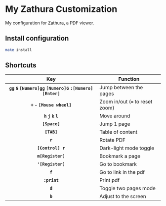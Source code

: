 # My Zathura Customization

My configuration for [Zathura](https://pwmt.org/projects/zathura/), a PDF viewer.

## Install configuration

```bash
make install
```

## Shortcuts

| Key                                                                       | Function                            |
| :-----------------------------------------------------------------------: | ----------------------------------- |
| **`gg`** **`G`** **`[Numero]gg`** **`[Numero]G`** **`:[Numero] [Enter]`** | Jump between the pages              |
| **`+`** **`-`** **`[Mouse wheel]`**                                       | Zoom in/out (**`=`** to reset zoom) |
| **`h`** **`j`** **`k`** **`l`**                                           | Move around                         |
| **`[Space]`**                                                             | Jump 1 page                         |
| **`[TAB]`**                                                               | Table of content                    |
| **`r`**                                                                   | Rotate PDF                          |
| **`[Control] r`**                                                         | Dark-light mode toggle              |
| **`m[Register]`**                                                         | Bookmark a page                     |
| **`'[Register]`**                                                         | Go to bookmark                      |
| **`f`**                                                                   | Go to link in the pdf               |
| **`:print`**                                                              | Print pdf                           |
| **`d`**                                                                   | Toggle two pages mode               |
| **`b`**                                                                   | Adjust to the screen                |
